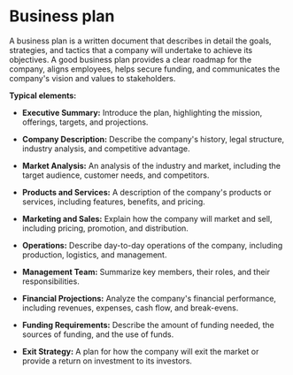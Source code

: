 # Business plan

A business plan is a written document that describes in detail the goals, strategies, and tactics that a company will undertake to achieve its objectives. A good business plan provides a clear roadmap for the company, aligns employees, helps secure funding, and communicates the company's vision and values to stakeholders.

**Typical elements:**

* **Executive Summary:** Introduce the plan, highlighting the mission, offerings, targets, and projections.

* **Company Description:** Describe the company's history, legal structure, industry analysis, and competitive advantage.

* **Market Analysis:** An analysis of the industry and market, including the target audience, customer needs, and competitors.

* **Products and Services:** A description of the company's products or services, including features, benefits, and pricing.

* **Marketing and Sales:** Explain how the company will market and sell, including pricing, promotion, and distribution.

* **Operations:** Describe day-to-day operations of the company, including production, logistics, and management.

* **Management Team:** Summarize key members, their roles, and their responsibilities.

* **Financial Projections:** Analyze the company's financial performance, including revenues, expenses, cash flow, and break-evens.

* **Funding Requirements:** Describe the amount of funding needed, the sources of funding, and the use of funds.

* **Exit Strategy:** A plan for how the company will exit the market or provide a return on investment to its investors.
